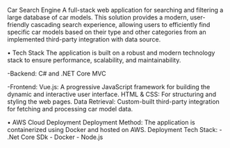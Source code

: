 Car Search Engine
A full-stack web application for searching and filtering a large database of car models.
This solution provides a modern, user-friendly cascading search experience, allowing users to efficiently find specific car models based on their type and other categories from an implemented third-party integration with data source.

• Tech Stack
  The application is built on a robust and modern technology stack to ensure performance, scalability, and maintainability.

  -Backend: 
  C# and .NET Core MVC

  -Frontend:
  Vue.js: A progressive JavaScript framework for building the dynamic and interactive user interface.
  HTML & CSS: For structuring and styling the web pages.
  Data Retrieval: Custom-built third-party integration for fetching and processing car model data.

• AWS Cloud Deployment
  Deployment Method: The application is containerized using Docker and hosted on AWS.
  Deployment Tech Stack: 
    - .Net Core SDk
    - Docker
    - Node.js


